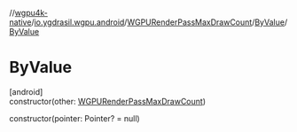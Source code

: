 //[wgpu4k-native](../../../../index.md)/[io.ygdrasil.wgpu.android](../../index.md)/[WGPURenderPassMaxDrawCount](../index.md)/[ByValue](index.md)/[ByValue](-by-value.md)

# ByValue

[android]\
constructor(other: [WGPURenderPassMaxDrawCount](../index.md))

constructor(pointer: Pointer? = null)